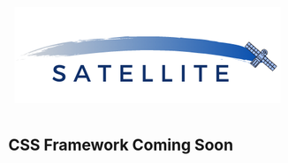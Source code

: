 <header>
    <img src="./src/assets/satellite_header.png"></img>
</header>
<h1>CSS Framework Coming Soon</h1>